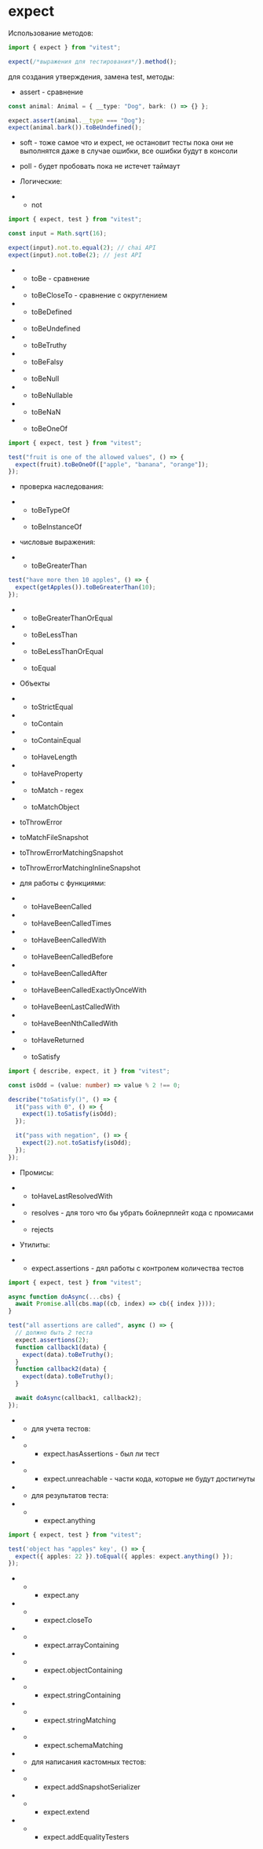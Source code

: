 # expect

Использование методов:

```ts
import { expect } from "vitest";

expect(/*выражения для тестирования*/).method();
```

для создания утверждения, замена test, методы:

- assert - сравнение

```ts
const animal: Animal = { __type: "Dog", bark: () => {} };

expect.assert(animal.__type === "Dog");
expect(animal.bark()).toBeUndefined();
```

- soft - тоже самое что и expect, не остановит тесты пока они не выполнятся даже в случае ошибки, все ошибки будут в консоли
- poll - будет пробовать пока не истечет таймаут

- Логические:
- - not

```ts
import { expect, test } from "vitest";

const input = Math.sqrt(16);

expect(input).not.to.equal(2); // chai API
expect(input).not.toBe(2); // jest API
```

- - toBe - сравнение
- - toBeCloseTo - сравнение с округлением
- - toBeDefined
- - toBeUndefined
- - toBeTruthy
- - toBeFalsy
- - toBeNull
- - toBeNullable
- - toBeNaN
- - toBeOneOf

```ts
import { expect, test } from "vitest";

test("fruit is one of the allowed values", () => {
  expect(fruit).toBeOneOf(["apple", "banana", "orange"]);
});
```

- проверка наследования:
- - toBeTypeOf
- - toBeInstanceOf

- числовые выражения:
- - toBeGreaterThan

```ts
test("have more then 10 apples", () => {
  expect(getApples()).toBeGreaterThan(10);
});
```

- - toBeGreaterThanOrEqual
- - toBeLessThan
- - toBeLessThanOrEqual
- - toEqual

- Объекты
- - toStrictEqual
- - toContain
- - toContainEqual
- - toHaveLength
- - toHaveProperty
- - toMatch - regex
- - toMatchObject
- toThrowError
- toMatchFileSnapshot
- toThrowErrorMatchingSnapshot
- toThrowErrorMatchingInlineSnapshot

- для работы с функциями:
- - toHaveBeenCalled
- - toHaveBeenCalledTimes
- - toHaveBeenCalledWith
- - toHaveBeenCalledBefore
- - toHaveBeenCalledAfter
- - toHaveBeenCalledExactlyOnceWith
- - toHaveBeenLastCalledWith
- - toHaveBeenNthCalledWith
- - toHaveReturned
- - toSatisfy

```ts
import { describe, expect, it } from "vitest";

const isOdd = (value: number) => value % 2 !== 0;

describe("toSatisfy()", () => {
  it("pass with 0", () => {
    expect(1).toSatisfy(isOdd);
  });

  it("pass with negation", () => {
    expect(2).not.toSatisfy(isOdd);
  });
});
```

- Промисы:
- - toHaveLastResolvedWith
- - resolves - для того что бы убрать бойлерплейт кода с промисами
- - rejects

- Утилиты:
- - expect.assertions - дял работы с контролем количества тестов

```ts
import { expect, test } from "vitest";

async function doAsync(...cbs) {
  await Promise.all(cbs.map((cb, index) => cb({ index })));
}

test("all assertions are called", async () => {
  // должно быть 2 теста
  expect.assertions(2);
  function callback1(data) {
    expect(data).toBeTruthy();
  }
  function callback2(data) {
    expect(data).toBeTruthy();
  }

  await doAsync(callback1, callback2);
});
```

- - для учета тестов:
- - - expect.hasAssertions - был ли тест
- - - expect.unreachable - части кода, которые не будут достигнуты

- - для результатов теста:

- - - expect.anything

```ts
import { expect, test } from "vitest";

test('object has "apples" key', () => {
  expect({ apples: 22 }).toEqual({ apples: expect.anything() });
});
```

- - - expect.any
- - - expect.closeTo
- - - expect.arrayContaining
- - - expect.objectContaining
- - - expect.stringContaining
- - - expect.stringMatching
- - - expect.schemaMatching

- - для написания кастомных тестов:
- - - expect.addSnapshotSerializer
- - - expect.extend
- - - expect.addEqualityTesters
